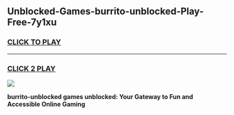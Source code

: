 
## Unblocked-Games-burrito-unblocked-Play-Free-7y1xu
<h3>
<a href="https://premium76.site?title=burrito-unblocked&ref=18A1">CLICK TO PLAY</a></h3>
<hr>

<h3>
<a href="https://premium76.site?title=burrito-unblocked&ref=18A1">CLICK 2 PLAY</a>
  
</h3>

<a href="https://premium76.site?title=burrito-unblocked&ref=18A1"><img src="https://clearcache.store/games.png"></a>


**burrito-unblocked games unblocked: Your Gateway to Fun and Accessible Online Gaming**

